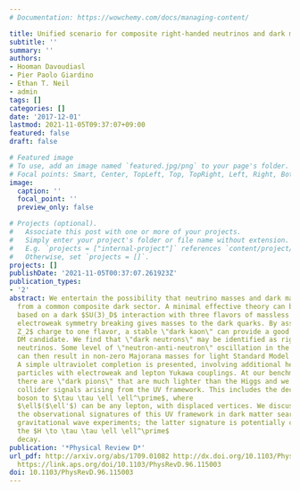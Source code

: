 ```yaml
---
# Documentation: https://wowchemy.com/docs/managing-content/

title: Unified scenario for composite right-handed neutrinos and dark matter
subtitle: ''
summary: ''
authors:
- Hooman Davoudiasl
- Pier Paolo Giardino
- Ethan T. Neil
- admin
tags: []
categories: []
date: '2017-12-01'
lastmod: 2021-11-05T09:37:07+09:00
featured: false
draft: false

# Featured image
# To use, add an image named `featured.jpg/png` to your page's folder.
# Focal points: Smart, Center, TopLeft, Top, TopRight, Left, Right, BottomLeft, Bottom, BottomRight.
image:
  caption: ''
  focal_point: ''
  preview_only: false

# Projects (optional).
#   Associate this post with one or more of your projects.
#   Simply enter your project's folder or file name without extension.
#   E.g. `projects = ["internal-project"]` references `content/project/deep-learning/index.md`.
#   Otherwise, set `projects = []`.
projects: []
publishDate: '2021-11-05T00:37:07.261923Z'
publication_types:
- '2'
abstract: We entertain the possibility that neutrino masses and dark matter (DM) originate
  from a common composite dark sector. A minimal effective theory can be constructed
  based on a dark $SU(3)_D$ interaction with three flavors of massless dark quarks;
  electroweak symmetry breaking gives masses to the dark quarks. By assigning a $\mathbb
  Z_2$ charge to one flavor, a stable \"dark kaon\" can provide a good thermal relic
  DM candidate. We find that \"dark neutrons\" may be identified as right handed Dirac
  neutrinos. Some level of \"neutron-anti-neutron\" oscillation in the dark sector
  can then result in non-zero Majorana masses for light Standard Model neutrinos.
  A simple ultraviolet completion is presented, involving additional heavy $SU(3)_D$-charged
  particles with electroweak and lepton Yukawa couplings. At our benchmark point,
  there are \"dark pions\" that are much lighter than the Higgs and we expect spectacular
  collider signals arising from the UV framework. This includes the decay of the Higgs
  boson to $\tau \tau \ell \ell^\prime$, where
  $\ell$($\ell'$) can be any lepton, with displaced vertices. We discuss
  the observational signatures of this UV framework in dark matter searches and primordial
  gravitational wave experiments; the latter signature is potentially correlated with
  the $H \to \tau \tau \ell \ell^\prime$
  decay.
publication: '*Physical Review D*'
url_pdf: http://arxiv.org/abs/1709.01082 http://dx.doi.org/10.1103/PhysRevD.96.115003
  https://link.aps.org/doi/10.1103/PhysRevD.96.115003
doi: 10.1103/PhysRevD.96.115003
---
```

